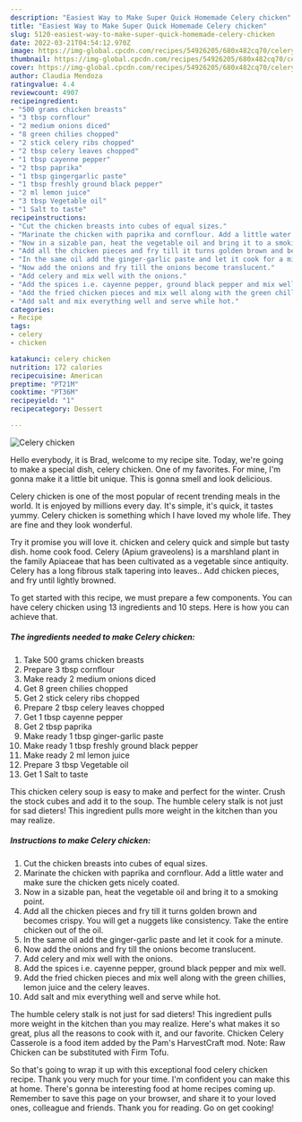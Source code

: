 ```yaml
---
description: "Easiest Way to Make Super Quick Homemade Celery chicken"
title: "Easiest Way to Make Super Quick Homemade Celery chicken"
slug: 5120-easiest-way-to-make-super-quick-homemade-celery-chicken
date: 2022-03-21T04:54:12.970Z
image: https://img-global.cpcdn.com/recipes/54926205/680x482cq70/celery-chicken-recipe-main-photo.jpg
thumbnail: https://img-global.cpcdn.com/recipes/54926205/680x482cq70/celery-chicken-recipe-main-photo.jpg
cover: https://img-global.cpcdn.com/recipes/54926205/680x482cq70/celery-chicken-recipe-main-photo.jpg
author: Claudia Mendoza
ratingvalue: 4.4
reviewcount: 4907
recipeingredient:
- "500 grams chicken breasts"
- "3 tbsp cornflour"
- "2 medium onions diced"
- "8 green chilies chopped"
- "2 stick celery ribs chopped"
- "2 tbsp celery leaves chopped"
- "1 tbsp cayenne pepper"
- "2 tbsp paprika"
- "1 tbsp gingergarlic paste"
- "1 tbsp freshly ground black pepper"
- "2 ml lemon juice"
- "3 tbsp Vegetable oil"
- "1 Salt to taste"
recipeinstructions:
- "Cut the chicken breasts into cubes of equal sizes."
- "Marinate the chicken with paprika and cornflour. Add a little water and make sure the chicken gets nicely coated."
- "Now in a sizable pan, heat the vegetable oil and bring it to a smoking point."
- "Add all the chicken pieces and fry till it turns golden brown and becomes crispy. You will get a nuggets like consistency. Take the entire chicken out of the oil."
- "In the same oil add the ginger-garlic paste and let it cook for a minute."
- "Now add the onions and fry till the onions become translucent."
- "Add celery and mix well with the onions."
- "Add the spices i.e. cayenne pepper, ground black pepper and mix well."
- "Add the fried chicken pieces and mix well along with the green chillies, lemon juice and the celery leaves."
- "Add salt and mix everything well and serve while hot."
categories:
- Recipe
tags:
- celery
- chicken

katakunci: celery chicken 
nutrition: 172 calories
recipecuisine: American
preptime: "PT21M"
cooktime: "PT36M"
recipeyield: "1"
recipecategory: Dessert

---
```



![Celery chicken](https://img-global.cpcdn.com/recipes/54926205/680x482cq70/celery-chicken-recipe-main-photo.jpg)

Hello everybody, it is Brad, welcome to my recipe site. Today, we're going to make a special dish, celery chicken. One of my favorites. For mine, I'm gonna make it a little bit unique. This is gonna smell and look delicious.

Celery chicken is one of the most popular of recent trending meals in the world. It is enjoyed by millions every day. It's simple, it's quick, it tastes yummy. Celery chicken is something which I have loved my whole life. They are fine and they look wonderful.

Try it promise you will love it. chicken and celery quick and simple but tasty dish. home cook food. Celery (Apium graveolens) is a marshland plant in the family Apiaceae that has been cultivated as a vegetable since antiquity. Celery has a long fibrous stalk tapering into leaves.. Add chicken pieces, and fry until lightly browned.


To get started with this recipe, we must prepare a few components. You can have celery chicken using 13 ingredients and 10 steps. Here is how you can achieve that.

<!--inarticleads1-->

##### The ingredients needed to make Celery chicken:

1. Take 500 grams chicken breasts
1. Prepare 3 tbsp cornflour
1. Make ready 2 medium onions diced
1. Get 8 green chilies chopped
1. Get 2 stick celery ribs chopped
1. Prepare 2 tbsp celery leaves chopped
1. Get 1 tbsp cayenne pepper
1. Get 2 tbsp paprika
1. Make ready 1 tbsp ginger-garlic paste
1. Make ready 1 tbsp freshly ground black pepper
1. Make ready 2 ml lemon juice
1. Prepare 3 tbsp Vegetable oil
1. Get 1 Salt to taste


This chicken celery soup is easy to make and perfect for the winter. Crush the stock cubes and add it to the soup. The humble celery stalk is not just for sad dieters! This ingredient pulls more weight in the kitchen than you may realize. 

<!--inarticleads2-->

##### Instructions to make Celery chicken:

1. Cut the chicken breasts into cubes of equal sizes.
1. Marinate the chicken with paprika and cornflour. Add a little water and make sure the chicken gets nicely coated.
1. Now in a sizable pan, heat the vegetable oil and bring it to a smoking point.
1. Add all the chicken pieces and fry till it turns golden brown and becomes crispy. You will get a nuggets like consistency. Take the entire chicken out of the oil.
1. In the same oil add the ginger-garlic paste and let it cook for a minute.
1. Now add the onions and fry till the onions become translucent.
1. Add celery and mix well with the onions.
1. Add the spices i.e. cayenne pepper, ground black pepper and mix well.
1. Add the fried chicken pieces and mix well along with the green chillies, lemon juice and the celery leaves.
1. Add salt and mix everything well and serve while hot.


The humble celery stalk is not just for sad dieters! This ingredient pulls more weight in the kitchen than you may realize. Here&#39;s what makes it so great, plus all the reasons to cook with it, and our favorite. Chicken Celery Casserole is a food item added by the Pam&#39;s HarvestCraft mod. Note: Raw Chicken can be substituted with Firm Tofu. 

So that's going to wrap it up with this exceptional food celery chicken recipe. Thank you very much for your time. I'm confident you can make this at home. There's gonna be interesting food at home recipes coming up. Remember to save this page on your browser, and share it to your loved ones, colleague and friends. Thank you for reading. Go on get cooking!
